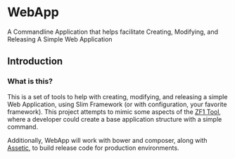 # WebApp
A Commandline Application that helps facilitate Creating, Modifying, and Releasing A Simple Web Application

## Introduction
### What is this?
This is a set of tools to help with creating, modifying, and releasing a simple Web Application, using Slim Framework (or with configuration, your favorite framework). This project attempts to mimic some aspects of the [ZF1 Tool](https://github.com/zendframework/zf1/blob/master/bin/zf.php), where a developer could create a base application structure with a simple command.

Additionally, WebApp will work with bower and composer, along with [Assetic](https://github.com/kriswallsmith/assetic), to build release code for production environments. 

